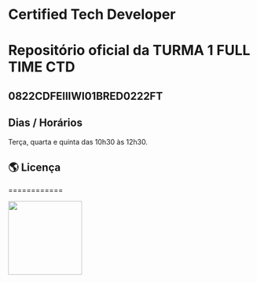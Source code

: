 # Certified Tech Developer
# Repositório oficial da TURMA 1 FULL TIME CTD
## 0822CDFEIIIWI01BRED0222FT

## Dias / Horários 

Terça, quarta e quinta das 10h30 às 12h30.

## 🌎 Licença
============

<img  width="150" src="https://img.shields.io/github/license/mashape/apistatus?color=gree&style=plastic" />
